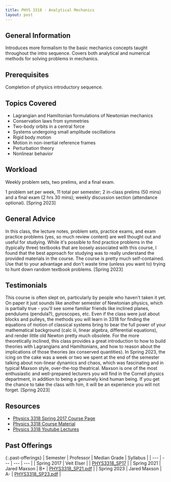 ```yaml
---
title: PHYS 3318 - Analytical Mechanics
layout: post
---
```


<link rel="stylesheet" href="/main.css">

## General Information

Introduces more formalism to the basic mechanics concepts taught throughout the intro sequence. Covers both analytical and numerical methods for solving problems in mechanics.

## Prerequisites

Completion of physics introductory sequence.

## Topics Covered

  - Lagrangian and Hamiltonian formulations of Newtonian mechanics
  - Conservation laws from symmetries
  - Two-body orbits in a central force
  - Systems undergoing small amplitude oscillations
  - Rigid body motion
  - Motion in non-inertial reference frames
  - Perturbation theory
  - Nonlinear behavior

## Workload

Weekly problem sets, two prelims, and a final exam. 

1 problem set per week, 11 total per semester; 2 in-class prelims (50 mins) and a final exam (2 hrs 30 mins); weekly discussion section (attendance optional). [Spring 2023]

## General Advice
In this class, the lecture notes, problem sets, practice exams, and exam practice problems (yes, so much review content) are well thought out and useful for studying. While it's possible to find practice problems in the (typically three) textbooks that are loosely associated with this course, I found that the best approach for studying was to really understand the provided materials in the course. The course is pretty much self-contained. Use that to your advantage and don't waste time (unless you want to) trying to hunt down random textbook problems. [Spring 2023]

## Testimonials
This course is often slept on, particularly by people who haven't taken it yet. On paper it just sounds like another semester of Newtonian physics, which is partially true - you'll see some familiar friends like inclined planes, pendulums (pendula?), gyroscopes, etc. Even if the class were just about blocks and pulleys, the methods you will learn in 3318 for finding the equations of motion of classical systems bring to bear the full power of your mathematical background (calc iii, linear algebra, differential equations), and render little old Newton pretty much obsolete. For the more theoretically inclined, this class provides a great introduction to how to build theories with Lagrangians and Hamiltonians, and how to reason about the implications of those theories (ex conserved quantities). In Spring 2023, the icing on the cake was a week or two we spent at the end of the semester talking about non-linear dynamics and chaos, which was fascinating and in typical Maxson style, over-the-top theatrical. Maxson is one of the most enthusiastic and well-prepared lecturers you will find in the Cornell physics department, in addition to being a genuinely kind human being. If you get the chance to take the class with him, it will be an experience you will not forget. [Spring 2023]


## Resources
- <a href="https://uuuuuu.lassp.cornell.edu/courses/physics_3318_spring_2017">Physics 3318 Spring 2017 Course Page</a>
- <a href="https://www.classe.cornell.edu/~pt267/P3318.html">Physics 3318 Course Material</a>
- <a href="https://www.youtube.com/playlist?list=PLCvY3chdjJFDyDJxg7vPErjm72pQAvjSZ">Physics 3318 Youtube Lectures</a>

## Past Offerings

{:.past-offerings}
| Semester | Professor | Median Grade | Syllabus |
| --- | --- | --- | --- |
| Spring 2017 | Veit Elser |  | <a href="https://uuuuuu.lassp.cornell.edu/courses/physics_3318_spring_2017">PHYS3318_SP17</a> |
| Spring 2021 | Jared Maxson | B+ | <a href="/syllabi/PHYS3318_SP21.pdf">PHYS3318_SP21.pdf</a> |
| Spring 2023 | Jared Maxson | A- | <a href="/syllabi/PHYS3318_SP23.pdf">PHYS3318_SP23.pdf</a> |
